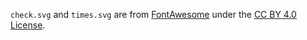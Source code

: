 `check.svg` and `times.svg` are from [FontAwesome](https://fontawesome.com) under the [CC BY 4.0 License](https://creativecommons.org/licenses/by/4.0).